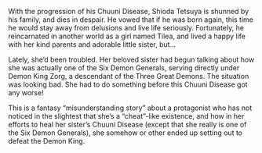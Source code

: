 With the progression of his Chuuni Disease, Shioda Tetsuya is shunned by his family, and dies in despair. He vowed that if he was born again, this time he would stay away from delusions and live life seriously. Fortunately, he reincarnated in another world as a girl named Tilea, and lived a happy life with her kind parents and adorable little sister, but…

Lately, she’d been troubled. Her beloved sister had begun talking about how she was actually one of the Six Demon Generals, serving directly under Demon King Zorg, a descendant of the Three Great Demons. The situation was looking bad. She had to do something before this Chuuni Disease got any worse!

This is a fantasy “misunderstanding story” about a protagonist who has not noticed in the slightest that she’s a “cheat”-like existence, and how in her efforts to heal her sister’s Chuuni Disease (except that she really is one of the Six Demon Generals), she somehow or other ended up setting out to defeat the Demon King.
